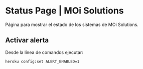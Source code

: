 Status Page | MOi Solutions
==============================

Página para mostrar el estado de los sistemas de MOi Solutions.

## Activar alerta

Desde la línea de comandos ejecutar:

    heroku config:set ALERT_ENABLED=1
